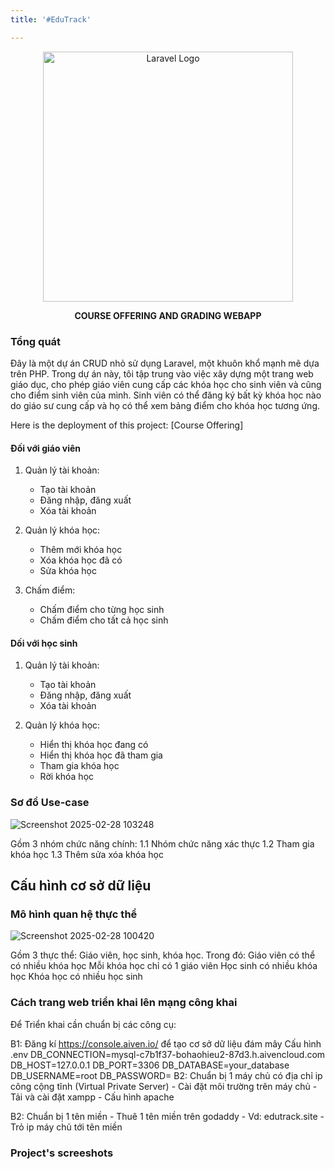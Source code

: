```yaml
---
title: '#EduTrack'

---
```


<p align="center"><a href="https://laravel.com" target="_blank"><img src="https://raw.githubusercontent.com/laravel/art/master/logo-lockup/5%20SVG/2%20CMYK/1%20Full%20Color/laravel-logolockup-cmyk-red.svg" width="400" alt="Laravel Logo"></a></p>

<p align="center"><b>COURSE OFFERING AND GRADING WEBAPP</b></p>

### Tổng quát

Đây là một dự án CRUD nhỏ sử dụng Laravel, một khuôn khổ mạnh mẽ dựa trên PHP.
Trong dự án này, tôi tập trung vào việc xây dựng một trang web giáo dục, cho phép giáo viên cung cấp các khóa học cho sinh viên và cũng cho điểm sinh viên của mình.
Sinh viên có thể đăng ký bất kỳ khóa học nào do giáo sư cung cấp và họ có thể xem bảng điểm cho khóa học tương ứng.

Here is the deployment of this project: [Course Offering]





#### Đối với giáo viên

1. Quản lý tài khoản:
    - Tạo tài khoản
    - Đăng nhập, đăng xuất
    - Xóa tài khoản

2. Quản lý khóa học:
    - Thêm mới khóa học
    - Xóa khóa học đã có 
    - Sửa khóa học

3. Chấm điểm:
    - Chấm điểm cho từng học sinh
    - Chấm điểm cho tất cả học sinh

#### Dối với học sinh

1. Quản lý tài khoản:
    - Tạo tài khoản
    - Đăng nhập, đăng xuất
    - Xóa tài khoản

2. Quản lý khóa học:
    - Hiển thị khóa học đang có
    - Hiển thị khóa học đã tham gia
    - Tham gia khóa học
    - Rời khóa học



### Sơ đồ Use-case

![Screenshot 2025-02-28 103248](https://hackmd.io/_uploads/r11kJ3R51l.png)

Gồm 3 nhóm chức năng chính: 
1.1 Nhóm chức năng xác thực
1.2 Tham gia khóa học 
1.3 Thêm sửa xóa khóa học

## Cấu hình cơ sở dữ liệu
### Mô hình quan hệ thực thể
![Screenshot 2025-02-28 100420](https://hackmd.io/_uploads/HkXTuiC9Je.png)

Gồm 3 thực thể: Giáo viên, học sinh, khóa học. Trong đó:
Giáo viên có thể có nhiều khóa học
Mỗi khóa học chỉ có 1 giáo viên 
Học sinh có nhiều khóa học
Khóa học có nhiều học sinh



### Cách trang web triển khai lên mạng công khai

Để Triển khai cần chuẩn bị các công cụ:


B1: Đăng kí https://console.aiven.io/ để tạo cơ sở dữ liệu đám mây 
    Cấu hình .env
    DB_CONNECTION=mysql-c7b1f37-bohaohieu2-87d3.h.aivencloud.com
    DB_HOST=127.0.0.1
    DB_PORT=3306
    DB_DATABASE=your_database
    DB_USERNAME=root
    DB_PASSWORD=
B2: Chuẩn bị 1 máy chủ có địa chỉ ip công cộng tĩnh (Virtual Private Server)
    - Cài đặt môi trường trên máy chủ 
    - Tải và cài đặt xampp
    - Cấu hình apache
    

B2: Chuẩn bị 1 tên miền 
    - Thuê 1 tên miền trên godaddy
    - Vd: edutrack.site
    - Trỏ ip máy chủ tới tên miền 


### Project's screeshots
